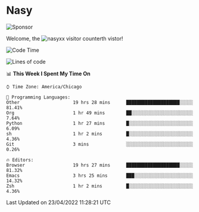 # Nasy

<!--
<p align="center">
<img height="200" src="https://github-readme-stats.vercel.app/api?username=nasyxx&count_private=true&show_icons=true&theme=dracula&include_all_commits=true"/>
<img height="200" src="https://github-readme-stats.vercel.app/api/top-langs/?username=nasyxx&theme=dracula&hide=html,jupyter+notebook&count_private=true&show_icons=true"/>
</p>

  
----------------
-->

![Sponsor](https://img.shields.io/static/v1.svg?label=Sponsor&message=%E2%9D%A4&logo=GitHub&style=flat&color=pink)
 
Welcome, the ![nasyxx visitor counter](https://count.getloli.com/get/@nasyxx?theme=rule34)th vistor!
 
<!--START_SECTION:waka-->
![Code Time](http://img.shields.io/badge/Code%20Time-2%2C269%20hrs%2019%20mins-blue)

![Lines of code](https://img.shields.io/badge/From%20Hello%20World%20I%27ve%20Written-5%20Million%20lines%20of%20code-blue)

📊 **This Week I Spent My Time On** 

```text
⌚︎ Time Zone: America/Chicago

💬 Programming Languages: 
Other                    19 hrs 28 mins      ████████████████████░░░░░   81.41% 
Org                      1 hr 49 mins        ██░░░░░░░░░░░░░░░░░░░░░░░   7.64% 
Python                   1 hr 27 mins        █░░░░░░░░░░░░░░░░░░░░░░░░   6.09% 
sh                       1 hr 2 mins         █░░░░░░░░░░░░░░░░░░░░░░░░   4.36% 
Git                      3 mins              ░░░░░░░░░░░░░░░░░░░░░░░░░   0.26%

🔥 Editors: 
Browser                  19 hrs 27 mins      ████████████████████░░░░░   81.32% 
Emacs                    3 hrs 25 mins       ███░░░░░░░░░░░░░░░░░░░░░░   14.32% 
Zsh                      1 hr 2 mins         █░░░░░░░░░░░░░░░░░░░░░░░░   4.36%

```


 Last Updated on 23/04/2022 11:28:21 UTC
<!--END_SECTION:waka-->

<!-- ![visitors](https://visitor-badge.laobi.icu/badge?page_id=nasyxx.nasyxx) -->
